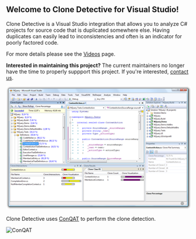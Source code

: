 ## Welcome to Clone Detective for Visual Studio!
Clone Detective is a Visual Studio integration that allows you to analyze C# projects for source code that is duplicated somewhere else. Having duplicates can easily lead to inconsistencies and often is an indicator for poorly factored code.

For more details please see the [Videos](Videos) page.

**Interested in maintaining this project?** The current maintainers no longer have the time to properly suppport this project. If you're interested, [contact us](https://www.codeplex.com/site/users/contact/dallmair?OriginalUrl=https%3a%2f%2fwww.codeplex.com%2fsite%2fusers%2fview%2fdallmair).

![](Home_ScreenshotSmall.png)

Clone Detective uses [ConQAT](http://conqat.cs.tum.edu) to perform the clone detection.

![ConQAT](Home_conqat_logo_wide_tum.png|http://conqat.cs.tum.edu)
